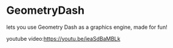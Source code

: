 # GeometryDash
lets you use Geometry Dash as a graphics engine, made for fun!


youtube video:https://youtu.be/ieaSdBaMBLk
